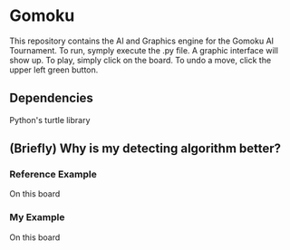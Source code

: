 # Gomoku
This repository contains the AI and Graphics engine for the Gomoku AI Tournament. To run, symply execute the .py file.
A graphic interface will show up. To play, simply click on the board. To undo a move, click the upper left green button.

## Dependencies
Python's turtle library

## (Briefly) Why is my detecting algorithm better?

### Reference Example
On this board

### My Example
On this board
